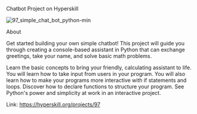 Chatbot Project on Hyperskill

![97_simple_chat_bot_python-min](https://github.com/user-attachments/assets/dfe628d8-08a4-47bd-a9b5-8aef03536619)


About

Get started building your own simple chatbot! This project will guide you through creating a console-based assistant in Python that can exchange greetings, take your name, and solve basic math problems.

Learn the basic concepts to bring your friendly, calculating assistant to life. You will learn how to take input from users in your program. You will also learn how to make your programs more interactive with if statements and loops. Discover how to declare functions to structure your program. See Python's power and simplicity at work in an interactive project.


Link: https://hyperskill.org/projects/97
